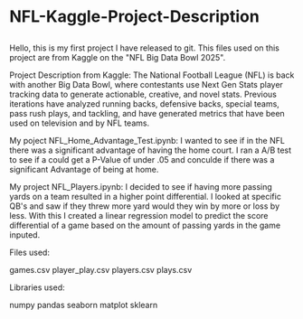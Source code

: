 # NFL-Kaggle-Project-Description
##

Hello, this is my first project I have released to git. This files used on this project are from Kaggle on the "NFL Big Data Bowl 2025".

Project Description from Kaggle:
The National Football League (NFL) is back with another Big Data Bowl, where contestants use Next Gen Stats player tracking data to generate actionable, creative, and novel stats. Previous iterations have analyzed running backs, defensive backs, special teams, pass rush plays, and tackling, and have generated metrics that have been used on television and by NFL teams.

My poject NFL_Home_Advantage_Test.ipynb:
I wanted to see if in the NFL there was a significant advantage of having the home court. I ran a A/B test to see if a could get a P-Value of under .05 and conculde if there was a significant Advantage of being at home.

My project NFL_Players.ipynb:
I decided to see if having more passing yards on a team resulted in a higher point differential. I looked at specific QB's and saw if they threw more yard would they win by more or loss by less. With this I created a linear regression model to predict the score differential of a game based on the amount of passing yards in the game inputed.

Files used:

games.csv
player_play.csv
players.csv
plays.csv

Libraries used:

numpy
pandas
seaborn
matplot
sklearn

##
